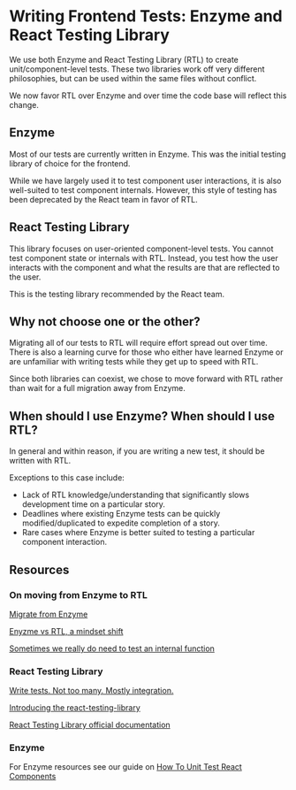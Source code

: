 # Writing Frontend Tests: Enzyme and React Testing Library

We use both Enzyme and React Testing Library (RTL) to create unit/component-level tests. These two libraries work off very different philosophies, but can be used within the same files without conflict. 

We now favor RTL over Enzyme and over time the code base will reflect this change.

## Enzyme

Most of our tests are currently written in Enzyme. This was the initial testing library of choice for the frontend.

While we have largely used it to test component user interactions, it is also well-suited to test component internals. However, this style of testing has been deprecated by the React team in favor of RTL.

## React Testing Library

This library focuses on user-oriented component-level tests. You cannot test component state or internals with RTL. Instead, you test how the user interacts with the component and what the results are that are reflected to the user.

This is the testing library recommended by the React team.

## Why not choose one or the other?

Migrating all of our tests to RTL will require effort spread out over time. There is also a learning curve for those who either have learned Enzyme or are unfamiliar with writing tests while they get up to speed with RTL. 

Since both libraries can coexist, we chose to move forward with RTL rather than wait for a full migration away from Enzyme.

## When should I use Enzyme? When should I use RTL?

In general and within reason, if you are writing a new test, it should be written with RTL.

Exceptions to this case include:
- Lack of RTL knowledge/understanding that significantly slows development time on a particular story.
- Deadlines where existing Enzyme tests can be quickly modified/duplicated to expedite completion of a story.
- Rare cases where Enzyme is better suited to testing a particular component interaction.

## Resources

### On moving from Enzyme to RTL
[Migrate from Enzyme](https://testing-library.com/docs/react-testing-library/migrate-from-enzyme)

[Enyzme vs RTL, a mindset shift](https://blog.logrocket.com/enzyme-vs-react-testing-library-a-mindset-shift/)

[Sometimes we really do need to test an internal function](https://www.wisdomgeek.com/development/web-development/javascript/how-to-unit-test-private-non-exported-function-in-javascript/)

### React Testing Library
[Write tests. Not too many. Mostly integration.](https://kentcdodds.com/blog/write-tests)

[Introducing the react-testing-library](https://kentcdodds.com/blog/introducing-the-react-testing-library)

[React Testing Library official documentation](https://testing-library.com/docs/react-testing-library/intro/)

### Enzyme
For Enzyme resources see our guide on [How To Unit Test React Components](https://github.com/transcom/mymove/wiki/unit-test-react-components)